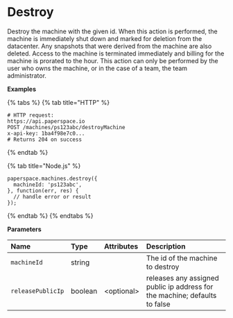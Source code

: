 # Destroy

Destroy the machine with the given id. When this action is performed, the machine is immediately shut down and marked for deletion from the datacenter. Any snapshots that were derived from the machine are also deleted. Access to the machine is terminated immediately and billing for the machine is prorated to the hour. This action can only be performed by the user who owns the machine, or in the case of a team, the team administrator.

**Examples**

{% tabs %}
{% tab title="HTTP" %}
```text
# HTTP request:
https://api.paperspace.io
POST /machines/ps123abc/destroyMachine
x-api-key: 1ba4f98e7c0...
# Returns 204 on success
```
{% endtab %}

{% tab title="Node.js" %}
```text
paperspace.machines.destroy({
  machineId: 'ps123abc',
}, function(err, res) {
  // handle error or result
});
```
{% endtab %}
{% endtabs %}

**Parameters**

| Name | Type | Attributes | Description |
| :--- | :--- | :--- | :--- |
| `machineId` | string |  | The id of the machine to destroy |
| `releasePublicIp` | boolean | &lt;optional&gt;  | releases any assigned public ip address for the machine; defaults to false |

